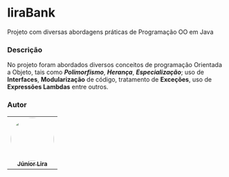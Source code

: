 # liraBank
Projeto com diversas abordagens práticas de Programação OO em Java

### Descrição

No projeto foram abordados diversos conceitos de programação Orientada a Objeto, tais como <b><i>Polimorfismo</i></b>, <b><i>Herança</i></b>, <b><i>Especialização</i></b>; 
uso de <b>Interfaces</b>, <b>Modularização</b> de código, tratamento de <b>Exceções</b>, uso de <b>Expressões Lambdas</b> entre outros.

### Autor

<table>
  <tr>
    <td align="center"><a href="https://www.linkedin.com/in/jose-batista-lira-junior/">
    <img style="border-radius: 50%;" src="https://avatars.githubusercontent.com/u/30657984?s=400&u=d34312b2050d0eeafc04020771252f00fd6e113e&v=4" width="100px;" alt=""/><br /><sub><b>Júnior Lira</b></sub></a><br /></td>
    
  </tr>
  <tr>
  
</table>


